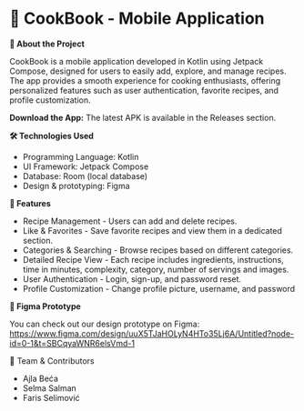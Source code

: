 # 📖 CookBook - Mobile Application

**📌 About the Project**

CookBook is a mobile application developed in Kotlin using Jetpack Compose, designed for users to easily add, explore, and manage recipes. The app provides a smooth experience for cooking enthusiasts, offering personalized features such as user authentication, favorite recipes, and profile customization.


**Download the App:**
The latest APK is available in the Releases section.

**🛠️ Technologies Used**

- Programming Language: Kotlin
- UI Framework: Jetpack Compose
- Database: Room (local database)
- Design & prototyping: Figma

**🌟 Features**

- Recipe Management - Users can add and delete recipes.
- Like & Favorites - Save favorite recipes and view them in a dedicated section.
- Categories & Searching - Browse recipes based on different categories.
- Detailed Recipe View - Each recipe includes ingredients, instructions, time in minutes, complexity, category, number of servings and images.
- User Authentication - Login, sign-up, and password reset.
- Profile Customization - Change profile picture, username, and password

**🎨 Figma Prototype**

You can check out our design prototype on Figma: 
https://www.figma.com/design/uuX5TJaHOLyN4HTo35Lj6A/Untitled?node-id=0-1&t=SBCqyaWNR6elsVmd-1



🤝 Team & Contributors
- Ajla Beća
- Selma Salman
- Faris Selimović
